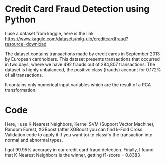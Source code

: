 # Credit Card Fraud Detection using Python

I use a dataset from kaggle, here is the link https://www.kaggle.com/datasets/mlg-ulb/creditcardfraud?resource=download

The dataset contains transactions made by credit cards in September 2013 by European cardholders.
This dataset presents transactions that occurred in two days, where we have 492 frauds out of 284,807 transactions. The dataset is highly unbalanced, the positive class (frauds) account for 0.172% of all transactions.

It contains only numerical input variables which are the result of a PCA transformation.

# Code

Here, I use K-Nearest Neighbors, Kernel SVM (Support Vector Machine), Random Forest, XGBoost (after XGBoost you can find k-Fold Cross Validation code to apply it if you want to)
to classify the transaction into normal and abnormal types.

I got 99.95% accuracy in our credit card fraud detection. Finally, I found that K-Nearest Neighbors is the winner, getting f1-score = 0.8383

